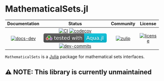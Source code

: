 # MathematicalSets.jl

| **Documentation** | **Status** | **Community** | **License** |
|:-----------------:|:----------:|:-------------:|:-----------:|
| [![docs-dev][dev-img]][dev-url] | [![CI][ci-img]][ci-url] [![codecov][cov-img]][cov-url] [![aqua][aqua-img]][aqua-url] [![dev-commits][dev-commits-url]][dev-commits-target] | [![zulip][chat-img]][chat-url] | [![license][lic-img]][lic-url] |

[dev-img]: https://img.shields.io/badge/docs-latest-blue.svg
[dev-url]: https://juliareach.github.io/MathematicalSets.jl/dev/
[ci-img]: https://github.com/JuliaReach/MathematicalSets.jl/workflows/CI/badge.svg
[ci-url]: https://github.com/JuliaReach/MathematicalSets.jl/actions/workflows/test-master.yml
[cov-img]: https://codecov.io/github/JuliaReach/MathematicalSets.jl/coverage.svg
[cov-url]: https://app.codecov.io/github/JuliaReach/MathematicalSets.jl
[aqua-img]: https://raw.githubusercontent.com/JuliaTesting/Aqua.jl/master/badge.svg
[aqua-url]: https://github.com/JuliaTesting/Aqua.jl
[dev-commits-url]: https://img.shields.io/github/commits-since/JuliaReach/MathematicalSets.jl/latest.svg
[dev-commits-target]: https://github.com/JuliaReach/MathematicalSets.jl
[chat-img]: https://img.shields.io/badge/zulip-join_chat-brightgreen.svg
[chat-url]: https://julialang.zulipchat.com/#narrow/stream/278609-juliareach
[lic-img]: https://img.shields.io/github/license/mashape/apistatus.svg
[lic-url]: https://github.com/JuliaReach/MathematicalSets.jl/blob/master/LICENSE

`MathematicalSets` is a [Julia](http://julialang.org) package for mathematical sets interfaces.

## :warning: NOTE: This library is currently unmaintained
